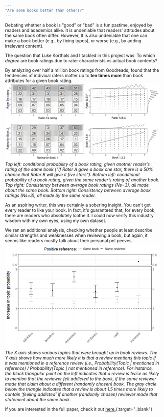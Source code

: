 ```yaml
---
"Are some books better than others?"
---
```


Debating whether a book is "good" or "bad" is a fun pastime, enjoyed by readers and academics alike.
It is undeniable that readers' attitudes about the same book often differ.
However, It is also undeniable that one can make a book better (e.g., by fixing typos), or worse (e.g., by adding irrelevant content).

The question that Luke Korthals and I tackled in this project was: To which <i>degree</i> are book ratings due to rater characterists vs actual book contents?

By analyzing over half a million book ratings from Goodreads, found that the tendencies of indiviual raters matter up to <b>ten times more</b> than book attributes for a given book rating.
<br>
<img src="assets/blog_images/rater vs book plot.png">
<br>
<i>  Top left: conditional probability of a book rating, given another reader’s rating of the same book (“If Rater A gave a book one star, there is a 50% chance that Rater B will give it five stars”). Bottom left: conditional probability of a book rating, given the same reader’s rating of another book. Top right: Consistency between average book ratings (Ns=3), all made about the same book. Bottom right: Consistency between average book ratings (Ns=3), all made by the same reader.</i>

As an aspiring writer, this was certainly a sobering insight. You can't get every reader to like your book. 
In fact, it's guaranteed that, for every book, there are readers who absolutely loathe it.
I could now verify this industry wisdom with my own eyes, using my own dataset.

We ran an additional analysis, checking whether people at least describe similar strengths and weaknesses when reviewing a book, but again, it seems like readers mostly talk about their personal pet peeves.
<br>
<img src="assets/blog_images/review_issue_agreement.png">
<br>
<i>The X axis shows various topics that were brought up in book reviews. The Y axis shows how much more likely it is that a review mentions this topic if it was mentioned in a reference review (i.e., 
Probability(Topic | mentioned in reference) / Probability(Topic | not mentioned in reference). For instance, the black triangular point on the left indicates that a review is twice as likely to mention that the reviewer felt addicted to the book, if the same reviewer made that claim about a different (randomly chosen) book. The gray circle below the triangle indicates that a review is about 1.5 times more likely to contain ‘feeling addicted’ if another (randomly chosen) reviewer made that statement about the same book.</i>

If you are interested in the full paper, check it out [here.](https://arxiv.org/abs/2503.02671){:target="_blank"} 
